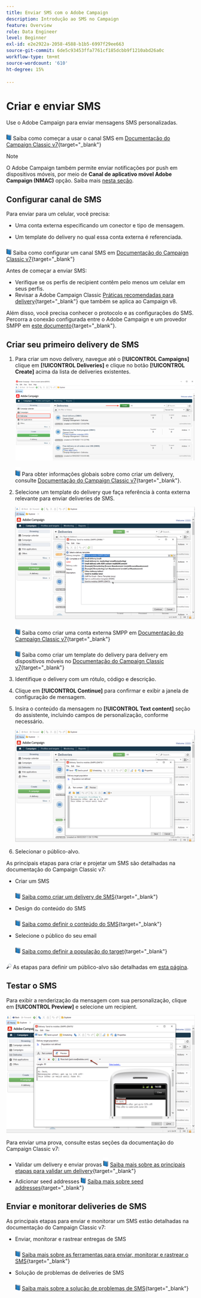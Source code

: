 ```yaml
---
title: Enviar SMS com o Adobe Campaign
description: Introdução ao SMS no Campaign
feature: Overview
role: Data Engineer
level: Beginner
exl-id: e2e2922a-2058-4588-b1b5-6997f29ee663
source-git-commit: 6de5c93453ffa7761cf185dcbb9f1210abd26a0c
workflow-type: tm+mt
source-wordcount: '610'
ht-degree: 15%

---
```


# Criar e enviar SMS

Use o Adobe Campaign para enviar mensagens SMS personalizadas.

![](../assets/do-not-localize/book.png) Saiba como começar a usar o canal SMS em [Documentação do Campaign Classic v7](https://experienceleague.adobe.com/docs/campaign-classic/using/sending-messages/sending-messages-on-mobiles/sms-channel.html){target=&quot;_blank&quot;}

>[!NOTE]
>
>O Adobe Campaign também permite enviar notificações por push em dispositivos móveis, por meio de **Canal de aplicativo móvel Adobe Campaign (NMAC)** opção. Saiba mais [nesta seção](push.md).

## Configurar canal de SMS

Para enviar para um celular, você precisa:

* Uma conta externa especificando um conector e tipo de mensagem.

* Um template do delivery no qual essa conta externa é referenciada.

![](../assets/do-not-localize/book.png)  Saiba como configurar um canal SMS em [Documentação do Campaign Classic v7](https://experienceleague.adobe.com/docs/campaign-classic/using/sending-messages/sending-messages-on-mobiles/sms-set-up.html?lang=en#sending-messages){target=&quot;_blank&quot;}

Antes de começar a enviar SMS:

* Verifique se os perfis de recipient contêm pelo menos um celular em seus perfis.
* Revisar a Adobe Campaign Classic [Práticas recomendadas para delivery](https://experienceleague.adobe.com/docs/campaign-classic/using/sending-messages/key-steps-when-creating-a-delivery/delivery-bestpractices/delivery-best-practices.html?lang=en#sending-messages){target=&quot;_blank&quot;} que também se aplica ao Campaign v8.

Além disso, você precisa conhecer o protocolo e as configurações do SMS. Percorra a conexão configurada entre o Adobe Campaign e um provedor SMPP em [este documento](https://experienceleague.adobe.com/docs/campaign-classic/using/sending-messages/sending-messages-on-mobiles/sms-protocol.html?lang=en#sending-messages){target=&quot;_blank&quot;}.

## Criar seu primeiro delivery de SMS

1. Para criar um novo delivery, navegue até o **[!UICONTROL Campaigns]** clique em **[!UICONTROL Deliveries]** e clique no botão **[!UICONTROL Create]** acima da lista de deliveries existentes.

   ![](assets/delivery_step_1.png)

   ![](../assets/do-not-localize/book.png) Para obter informações globais sobre como criar um delivery, consulte [Documentação do Campaign Classic v7](https://experienceleague.adobe.com/docs/campaign-classic/using/sending-messages/key-steps-when-creating-a-delivery/steps-about-delivery-creation-steps.html?lang=en#sending-messages){target=&quot;_blank&quot;}.

1. Selecione um template do delivery que faça referência à conta externa relevante para enviar deliveries de SMS.

   ![](assets/sms-template-list.png)

   ![](../assets/do-not-localize/book.png) Saiba como criar uma conta externa SMPP em [Documentação do Campaign Classic v7](https://experienceleague.adobe.com/docs/campaign-classic/using/sending-messages/sending-messages-on-mobiles/sms-set-up.html?lang=en#creating-an-smpp-external-account){target=&quot;_blank&quot;}

   ![](../assets/do-not-localize/book.png) Saiba como criar um template do delivery para delivery em dispositivos móveis no [Documentação do Campaign Classic v7](https://experienceleague.adobe.com/docs/campaign-classic/using/sending-messages/sending-messages-on-mobiles/sms-set-up.html?lang=en#changing-the-delivery-template){target=&quot;_blank&quot;}

1. Identifique o delivery com um rótulo, código e descrição.

1. Clique em **[!UICONTROL Continue]** para confirmar e exibir a janela de configuração de mensagem.

1. Insira o conteúdo da mensagem no **[!UICONTROL Text content]** seção do assistente, incluindo campos de personalização, conforme necessário.

   ![](assets/sms-content.png)

1. Selecionar o público-alvo.

As principais etapas para criar e projetar um SMS são detalhadas na documentação do Campaign Classic v7:

* Criar um SMS

   ![](../assets/do-not-localize/book.png) [Saiba como criar um delivery de SMS](https://experienceleague.adobe.com/docs/campaign-classic/using/sending-messages/sending-messages-on-mobiles/sms-create.html?lang=en#sending-messages){target=&quot;_blank&quot;}

* Design do conteúdo do SMS

   ![](../assets/do-not-localize/book.png) [Saiba como definir o conteúdo do SMS](https://experienceleague.adobe.com/docs/campaign-classic/using/sending-messages/sending-messages-on-mobiles/sms-create.html?lang=en#defining-the-sms-content){target=&quot;_blank&quot;}

* Selecione o público do seu email

   ![](../assets/do-not-localize/book.png) [Saiba como definir a população do target](https://experienceleague.adobe.com/docs/campaign-classic/using/sending-messages/key-steps-when-creating-a-delivery/steps-defining-the-target-population.html){target=&quot;_blank&quot;}

![](../assets/do-not-localize/glass.png) As etapas para definir um público-alvo são detalhadas em [esta página](../start/audiences.md).

## Testar o SMS

Para exibir a renderização da mensagem com sua personalização, clique em **[!UICONTROL Preview]** e selecione um recipient.

![](assets/sms-preview.png)

Para enviar uma prova, consulte estas seções da documentação do Campaign Classic v7:

* Validar um delivery e enviar provas
   ![](../assets/do-not-localize/book.png) [Saiba mais sobre as principais etapas para validar um delivery](https://experienceleague.adobe.com/docs/campaign-classic/using/sending-messages/key-steps-when-creating-a-delivery/steps-validating-the-delivery.html){target=&quot;_blank&quot;}
* Adicionar seed addresses
   ![](../assets/do-not-localize/book.png) [Saiba mais sobre seed addresses](https://experienceleague.adobe.com/docs/campaign-classic/using/sending-messages/using-seed-addresses/about-seed-addresses.html){target=&quot;_blank&quot;}

## Enviar e monitorar deliveries de SMS

As principais etapas para enviar e monitorar um SMS estão detalhadas na documentação do Campaign Classic v7:

* Enviar, monitorar e rastrear entregas de SMS

   ![](../assets/do-not-localize/book.png) [Saiba mais sobre as ferramentas para enviar, monitorar e rastrear o SMS](https://experienceleague.adobe.com/docs/campaign-classic/using/sending-messages/sending-messages-on-mobiles/sms-send.html?lang=en#sending-messages){target=&quot;_blank&quot;}

* Solução de problemas de deliveries de SMS

   ![](../assets/do-not-localize/book.png) [Saiba mais sobre a solução de problemas de SMS](https://experienceleague.adobe.com/docs/campaign-classic/using/sending-messages/sending-messages-on-mobiles/troubleshooting-sms.html?lang=en#sending-messages){target=&quot;_blank&quot;}
